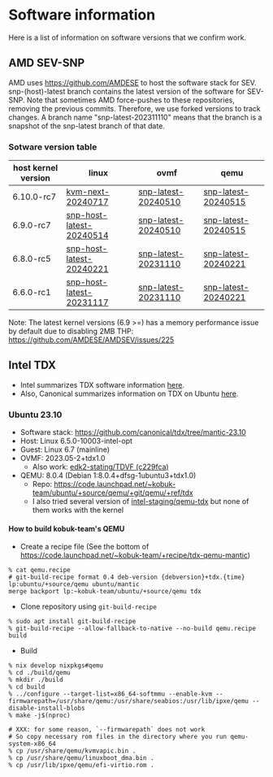 # Software information
Here is a list of information on software versions that we confirm work.

## AMD SEV-SNP
AMD uses https://github.com/AMDESE to host the software stack for SEV.
snp-(host)-latest branch contains the latest version of the software for
SEV-SNP. Note that sometimes AMD force-pushes to these repositories, removing
the previous commits. Therefore, we use forked versions to track changes.
A branch name "snp-latest-202311110" means that the branch is a snapshot of the
snp-latest branch of that date.

### Sotware version table

| host kernel version | linux | ovmf | qemu |
| ------------------- | ----- | -----| -----|
| 6.10.0-rc7          | [kvm-next-20240717](https://github.com/mmisono/linux/tree/kvm-next-20240717) | [snp-latest-20240510](https://github.com/mmisono/edk2/tree/snp-latest-20240510) | [snp-latest-20240515](https://github.com/mmisono/qemu/tree/snp-latest-20240515) |
| 6.9.0-rc7           | [snp-host-latest-20240514](https://github.com/mmisono/linux/tree/snp-host-latest-20240514) | [snp-latest-20240510](https://github.com/mmisono/edk2/tree/snp-latest-20240510) | [snp-latest-20240515](https://github.com/mmisono/qemu/tree/snp-latest-20240515) |
| 6.8.0-rc5           | [snp-host-latest-20240221](https://github.com/mmisono/linux/tree/snp-host-latest-20240221) | [snp-latest-20231110](https://github.com/mmisono/edk2/tree/snp-latest-20231110) | [snp-latest-20240221](https://github.com/mmisono/qemu/tree/snp-latest-20240221) |
| 6.6.0-rc1           | [snp-host-latest-20231117](https://github.com/mmisono/linux/tree/snp-host-latest-20231117) | [snp-latest-20231110](https://github.com/mmisono/edk2/tree/snp-latest-20231110) | [snp-latest-20240221](https://github.com/mmisono/qemu/tree/snp-latest-20231110) |

Note: The latest kernel versions (6.9 >=) has a memory performance issue by default due to disabling 2MB THP: https://github.com/AMDESE/AMDSEV/issues/225

## Intel TDX
- Intel summarizes TDX software information [here](https://github.com/intel/tdx/wiki/TDX-KVM).
- Also, Canonical summarizes information on TDX on Ubuntu [here](https://github.com/canonical/tdx).

### Ubuntu 23.10
- Software stack: https://github.com/canonical/tdx/tree/mantic-23.10
- Host: Linux 6.5.0-10003-intel-opt
- Guest: Linux 6.7 (mainline)
- OVMF: 2023.05-2+tdx1.0
    - Also work: [edk2-stating/TDVF (c229fca)](https://github.com/tianocore/edk2-staging/commit/c229fca09ebc3ed300845e5346d59e196461c498)
- QEMU: 8.0.4 (Debian 1:8.0.4+dfsg-1ubuntu3+tdx1.0)
    - Repo: https://code.launchpad.net/~kobuk-team/ubuntu/+source/qemu/+git/qemu/+ref/tdx
    - I also tried several version of [intel-staging/qemu-tdx](https://github.com/intel-staging/qemu-tdx/) but none of them works with the kernel

#### How to build kobuk-team's QEMU
- Create a recipe file (See the bottom of https://code.launchpad.net/~kobuk-team/+recipe/tdx-qemu-mantic)
```
% cat qemu.recipe
# git-build-recipe format 0.4 deb-version {debversion}+tdx.{time}
lp:ubuntu/+source/qemu ubuntu/mantic
merge backport lp:~kobuk-team/ubuntu/+source/qemu tdx
```
- Clone repository using `git-build-recipe`
```
% sudo apt install git-build-recipe
% git-build-recipe --allow-fallback-to-native --no-build qemu.recipe build
```
- Build
```
% nix develop nixpkgs#qemu
% cd ./build/qemu
% mkdir ./build
% cd build
% ../configure --target-list=x86_64-softmmu --enable-kvm --firmwarepath=/usr/share/qemu:/usr/share/seabios:/usr/lib/ipxe/qemu --disable-install-blobs
% make -j$(nproc)

# XXX: for some reason, `--firmwarepath` does not work
# So copy necessary rom files in the directory where you run qemu-system-x86_64
% cp /usr/share/qemu/kvmvapic.bin .
% cp /usr/share/qemu/linuxboot_dma.bin .
% cp /usr/lib/ipxe/qemu/efi-virtio.rom .
```
